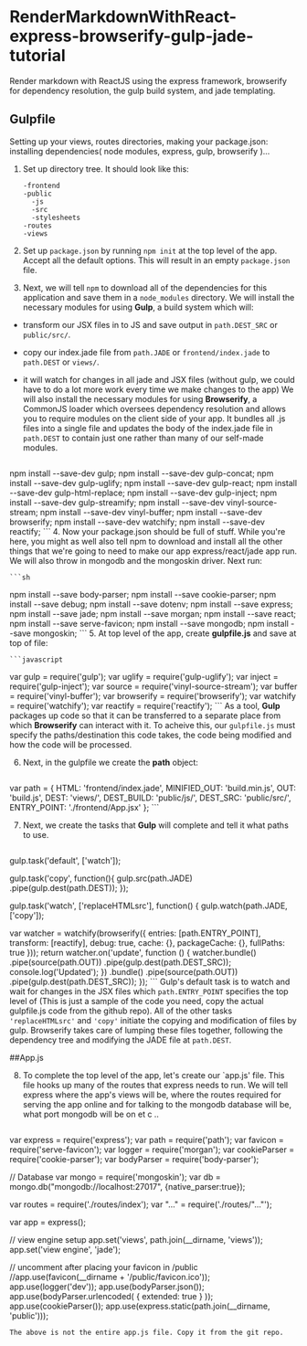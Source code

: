 # RenderMarkdownWithReact-express-browserify-gulp-jade-tutorial
Render markdown with ReactJS using the express framework, browserify for dependency resolution, the gulp build system, and jade templating.

## Gulpfile
Setting up your views, routes directories, making your package.json: installing dependencies( node modules, express, gulp, browserify )...

1. Set up directory tree. It should look like this:

    ```
    -frontend
    -public
      -js
      -src
      -stylesheets
    -routes
    -views
    ```
2. Set up `package.json` by running `npm init` at the top level of the app. Accept all the default options. This will result in an empty `package.json` file.
3. Next, we will tell `npm` to download all of the dependencies for this application and save them in a `node_modules` directory. We will install the necessary modules for using **Gulp**, a build system which will:
  - transform our JSX files in to JS and save output in `path.DEST_SRC` or `public/src/`.
  - copy our index.jade file from `path.JADE` or `frontend/index.jade` to `path.DEST` or `views/`.
  - it will watch for changes in all jade and JSX files (without gulp, we could have to do a lot more work every time we make changes to the app)
  We will also install the necessary modules for using **Browserify**, a CommonJS loader which oversees dependency resolution and allows you to require modules on the client side of your app. It bundles all .js files into a single file and updates the body of the index.jade file in `path.DEST` to contain just one rather than many of our self-made modules.

    ```sh
npm install --save-dev gulp;
npm install --save-dev gulp-concat;
npm install --save-dev gulp-uglify;
npm install --save-dev gulp-react;
npm install --save-dev gulp-html-replace;
npm install --save-dev gulp-inject;
npm install --save-dev gulp-streamify;
npm install --save-dev vinyl-source-stream;
npm install --save-dev vinyl-buffer;
npm install --save-dev browserify;
npm install --save-dev watchify;
npm install --save-dev reactify;
    ```
4. Now your package.json should be full of stuff. While you're here, you might as well also tell npm to download and install all the other things that we're going to need to make our app express/react/jade app run. We will also throw in mongodb and the mongoskin driver. Next run: 

    ```sh
npm install --save body-parser;
npm install --save cookie-parser;
npm install --save debug;
npm install --save dotenv;
npm install --save express;
npm install --save jade;
npm install --save morgan;
npm install --save react;
npm install --save serve-favicon;
npm install --save mongodb;
npm install --save mongoskin;
    ```
5. At top level of the app, create **gulpfile.js** and save at top of file:

    ```javascript
var gulp = require('gulp');
var uglify = require('gulp-uglify');
var inject = require('gulp-inject');
var source = require('vinyl-source-stream');
var buffer = require('vinyl-buffer');
var browserify = require('browserify');
var watchify = require('watchify');
var reactify = require('reactify');
    ```
    As a tool, **Gulp** packages up code so that it can be transferred to a separate place from which **Browserify** can interact with it. To acheive this, our `gulpfile.js` must specify the paths/destination this code takes, the code being modified and how the code will be processed.
    
6. Next, in the gulpfile we create the **path** object:

    ```javascript
var path = {
  HTML: 'frontend/index.jade',
  MINIFIED_OUT: 'build.min.js',
  OUT: 'build.js',
  DEST: 'views/',
  DEST_BUILD: 'public/js/',
  DEST_SRC: 'public/src/',
  ENTRY_POINT: './frontend/App.jsx'
};
    ```

7. Next, we create the tasks that **Gulp** will complete and tell it what paths to use.

    ```javascript
gulp.task('default', ['watch']);

gulp.task('copy', function(){
  gulp.src(path.JADE)
  .pipe(gulp.dest(path.DEST));
});

gulp.task('watch', ['replaceHTMLsrc'], function() {
  gulp.watch(path.JADE, ['copy']);

  var watcher  = watchify(browserify({
    entries: [path.ENTRY_POINT],
    transform: [reactify],
    debug: true,
    cache: {}, packageCache: {}, fullPaths: true
  }));
  return watcher.on('update', function () {
    watcher.bundle()
    .pipe(source(path.OUT))
    .pipe(gulp.dest(path.DEST_SRC));
    console.log('Updated');
  })
  .bundle()
  .pipe(source(path.OUT))
  .pipe(gulp.dest(path.DEST_SRC));
});
    ```
    Gulp's default task is to watch and wait for changes in the JSX files which `path.ENTRY_POINT` specifies the top level of (This is just a sample of the code you need, copy the actual gulpfile.js code from the github repo). All of the other tasks `'replaceHTMLsrc'` and `'copy'` initiate the copying and modification of files by gulp. Browserify takes care of lumping these files together, following the dependency tree and modifying the JADE file at `path.DEST`. 

##App.js
    
8. To complete the top level of the app, let's create our `app.js' file. This file hooks up many of the routes that express needs to run. We will tell express where the app's views will be, where the routes required for serving the app online and for talking to the mongodb database will be, what port mongodb will be on et c ..

   ```javascript
var express = require('express');
var path = require('path');
var favicon = require('serve-favicon');
var logger = require('morgan');
var cookieParser = require('cookie-parser');
var bodyParser = require('body-parser');
  
// Database
var mongo = require('mongoskin');
var db = mongo.db("mongodb://localhost:27017", {native_parser:true});

var routes = require('./routes/index');
var "..." = require('./routes/"..."');

var app = express();

// view engine setup
app.set('views', path.join(__dirname, 'views'));
app.set('view engine', 'jade');

// uncomment after placing your favicon in /public
//app.use(favicon(__dirname + '/public/favicon.ico'));
app.use(logger('dev'));
app.use(bodyParser.json());
app.use(bodyParser.urlencoded( { extended: true } ));
app.use(cookieParser());
app.use(express.static(path.join(__dirname, 'public')));
   ```
  The above is not the entire app.js file. Copy it from the git repo.

